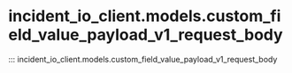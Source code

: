 # incident_io_client.models.custom_field_value_payload_v1_request_body

::: incident_io_client.models.custom_field_value_payload_v1_request_body
